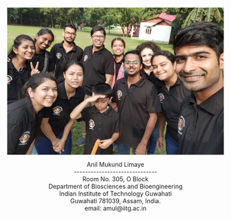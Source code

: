 <p align="center">
<img src="IMG-20191117-WA0015_resize.jpg" align="center"/>
</p>
<p align="center">
Anil Mukund Limaye<br/>------------------------------<br/>Room No. 305, O Block<br/>Department of Biosciences and Bioengineering<br/>Indian Institute of Technology Guwahati<br/>Guwahati 781039, Assam, India.<br/>email: amul@iitg.ac.in

</p>
